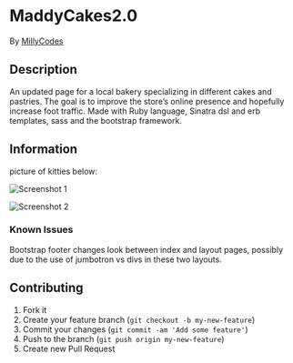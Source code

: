 # MaddyCakes2.0


By [MillyCodes](https://github.com/MillyCodes)

## Description
An updated page for a local bakery specializing in different cakes and pastries. The goal is to improve the store’s online presence and hopefully increase foot traffic. Made with Ruby language, Sinatra dsl and erb templates, sass and the bootstrap framework.

## Information

picture of kitties below:

![Screenshot 1](http://placekitten.com/400/300)

![Screenshot 2](http://placekitten.com/400/300)


### Known Issues

Bootstrap footer changes look between index and layout pages, possibly due to the use of jumbotron vs divs in these two layouts.

## Contributing

1. Fork it
2. Create your feature branch (`git checkout -b my-new-feature`)
3. Commit your changes (`git commit -am 'Add some feature'`)
4. Push to the branch (`git push origin my-new-feature`)
5. Create new Pull Request
